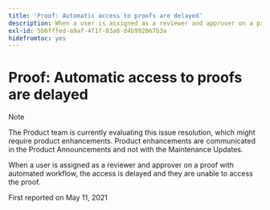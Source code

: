 ```yaml
---
title: 'Proof: Automatic access to proofs are delayed'
description: When a user is assigned as a reviewer and approver on a proof with automated workflow, the access is delayed and they are unable to access the proof.
exl-id: 5b6fffed-a9af-4f1f-83a6-d4b992067b3a
hidefromtoc: yes
---
```

# Proof: Automatic access to proofs are delayed

>[!NOTE]
>
>The Product team is currently evaluating this issue resolution, which might require product enhancements. Product enhancements are communicated in the Product Announcements and not with the Maintenance Updates.

When a user is assigned as a reviewer and approver on a proof with automated workflow, the access is delayed and they are unable to access the proof.

First reported on May 11, 2021
